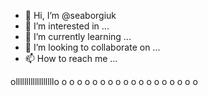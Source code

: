 - 👋 Hi, I’m @seaborgiuk
- 👀 I’m interested in ...
- 🌱 I’m currently learning ...
- 💞️ I’m looking to collaborate on ...
- 📫 How to reach me ...

<!---
seaborgiuk/seaborgiuk is a ✨ special ✨ repository because its `README.md` (this file) appears on your GitHub profile.
You can click the Preview link to take a look at your changes.
--->
ollllllllllllllllllo
o
o
o
o
o
o
o
o
o
o
o
o
o
o
o
o
o
o





























